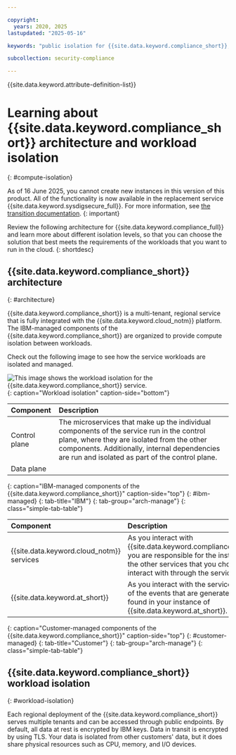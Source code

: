 ```yaml
---

copyright:
  years: 2020, 2025
lastupdated: "2025-05-16"

keywords: "public isolation for {{site.data.keyword.compliance_short}}, compute isolation for {{site.data.keyword.compliance_short}}, {{site.data.keyword.compliance_short}} architecture, workload isolation in {{site.data.keyword.compliance_short}} "

subcollection: security-compliance

---
```


{{site.data.keyword.attribute-definition-list}}


# Learning about {{site.data.keyword.compliance_short}} architecture and workload isolation
{: #compute-isolation}

As of 16 June 2025, you cannot create new instances in this version of this product. All of the functionality is now available in the replacement service {{site.data.keyword.sysdigsecure_full}}. For more information, see [the transition documentation](/docs/security-compliance?topic=security-compliance-scc-transition). 
{: important}

Review the following architecture for {{site.data.keyword.compliance_full}} and learn more about different isolation levels, so that you can choose the solution that best meets the requirements of the workloads that you want to run in the cloud.
{: shortdesc}


## {{site.data.keyword.compliance_short}} architecture
{: #architecture}

{{site.data.keyword.compliance_short}} is a multi-tenant, regional service that is fully integrated with the {{site.data.keyword.cloud_notm}} platform. The IBM-managed components of the {{site.data.keyword.compliance_short}} are organized to provide compute isolation between workloads.

Check out the following image to see how the service workloads are isolated and managed.

![This image shows the workload isolation for the {{site.data.keyword.compliance_short}} service.](../images/architecture.svg){: caption="Workload isolation" caption-side="bottom"}

| Component | Description |
|:----------|:------------|
| Control plane | The microservices that make up the individual components of the service run in the control plane, where they are isolated from the other components. Additionally, internal dependencies are run and isolated as part of the control plane. |
| Data plane |  |
{: caption="IBM-managed components of the {{site.data.keyword.compliance_short}}" caption-side="top"}
{: #ibm-managed}
{: tab-title="IBM"}
{: tab-group="arch-manage"}
{: class="simple-tab-table"}

| Component | Description |
|:----------|:------------|
| {{site.data.keyword.cloud_notm}} services | As you interact with {{site.data.keyword.compliance_short}}, you are responsible for the instances of the other services that you chose to interact with through the service. |
| {{site.data.keyword.at_short}} | As you interact with the service, a log of the events that are generated can be found in your instance of {{site.data.keyword.at_short}}. |
{: caption="Customer-managed components of the {{site.data.keyword.compliance_short}}" caption-side="top"}
{: #customer-managed}
{: tab-title="Customer"}
{: tab-group="arch-manage"}
{: class="simple-tab-table"}



## {{site.data.keyword.compliance_short}} workload isolation
{: #workload-isolation}

Each regional deployment of the {{site.data.keyword.compliance_short}} serves multiple tenants and can be accessed through public endpoints. By default, all data at rest is encrypted by IBM keys. Data in transit is encrypted by using TLS. Your data is isolated from other customers' data, but it does share physical resources such as CPU, memory, and I/O devices.
